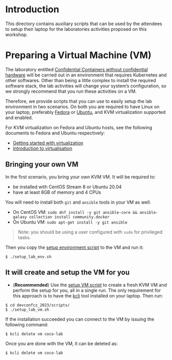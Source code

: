 # Introduction

This directory contains auxiliary scripts that can be used by the attendees to setup their laptop for the laboratories activities proposed on this workshop.

# Preparing a Virtual Machine (VM)

The laboratory entitled [Confidential Containers without confidential hardware](../labs/coco_without_confidential_hardware.md) will be carried out in an environment that requires Kubernetes and other softwares. Other than being a little complex to install the required software stack, the lab activities will change your system’s configuration, so we strongly recommend that you run these activities on a VM.

Therefore, we provide scripts that you can use to easily setup the lab environment in two scenarios. On both you are required to have Linux on your laptop, preferably [Fedora](https://fedoraproject.org/) or [Ubuntu](https://ubuntu.com/), and KVM virtualization supported and enabled.

For KVM virtualization on Fedora and Ubuntu hosts, see the following documents to Fedora and Ubuntu respectively:

- [Getting started with virtualization](https://docs.fedoraproject.org/en-US/quick-docs/getting-started-with-virtualization/)
- [Introduction to virtualisation](https://ubuntu.com/server/docs/virtualization-introduction)

## Bringing your own VM

In the first scenario, you bring your own KVM VM. It will be required to:

- be installed with CentOS Stream 8 or Ubuntu 20.04
- have at least 8GB of memory and 4 CPUs

You will need to install both `git` and `ansible` tools in your VM as well:

- On CentOS VM: `sudo dnf install -y git ansible-core && ansible-galaxy collection install community.docker`
- On Ubuntu VM: `sudo apt-get install -y git ansible`

>Note: you should be using a user configured with `sudo` for privileged tasks.

Then you copy the [setup environment script](./setup_lab_env.sh) to the VM and run it:

```
$ ./setup_lab_env.sh
```

## It will create and setup the VM for you

- (**Recommended**) Use the [setup VM script](../scripts/setup_lab_vm.sh) to create a fresh KVM VM and perform the setup for you, all in a single run. The only requirement for this approach is to have the [kcli](https://kcli.readthedocs.io) tool installed on your laptop. Then run:

```
$ cd devconfcz_2023/scripts/
$ ./setup_lab_vm.sh
```

If the installation succeeded you can connect to the VM by issuing the following command:

```
$ kcli delete vm coco-lab
```

Once you are done with the VM, it can be deleted as:

```
$ kcli delete vm coco-lab
```